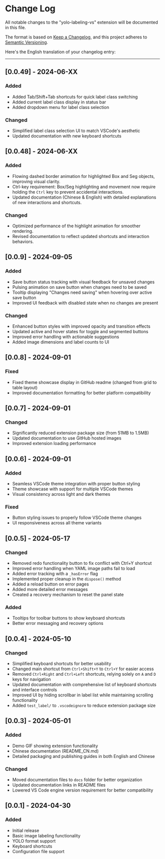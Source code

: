 # Change Log

All notable changes to the "yolo-labeling-vs" extension will be documented in this file.

The format is based on [Keep a Changelog](http://keepachangelog.com/),
and this project adheres to [Semantic Versioning](http://semver.org/).

Here's the English translation of your changelog entry:  

---

## [0.0.49] - 2024-06-XX

### Added
- Added Tab/Shift+Tab shortcuts for quick label class switching
- Added current label class display in status bar
- Added dropdown menu for label class selection

### Changed
- Simplified label class selection UI to match VSCode's aesthetic
- Updated documentation with new keyboard shortcuts

## [0.0.48] - 2024-06-XX  

### **Added**  
- Flowing dashed border animation for highlighted Box and Seg objects, improving visual clarity.  
- Ctrl-key requirement: Box/Seg highlighting and movement now require holding the `Ctrl` key to prevent accidental interactions.  
- Updated documentation (Chinese & English) with detailed explanations of new interactions and shortcuts.  

### Changed
- Optimized performance of the highlight animation for smoother rendering.  
- Revised documentation to reflect updated shortcuts and interaction behaviors.  



## [0.0.9] - 2024-09-05

### Added
- Save button status tracking with visual feedback for unsaved changes
- Pulsing animation on save button when changes need to be saved
- Tooltip displaying "Changes need saving" when hovering over active save button
- Improved UI feedback with disabled state when no changes are present

### Changed
- Enhanced button styles with improved opacity and transition effects
- Updated active and hover states for toggle and segmented buttons 
- Improved error handling with actionable suggestions
- Added image dimensions and label counts to UI

## [0.0.8] - 2024-09-01

### Fixed
- Fixed theme showcase display in GitHub readme (changed from grid to table layout)
- Improved documentation formatting for better platform compatibility

## [0.0.7] - 2024-09-01

### Changed
- Significantly reduced extension package size (from 51MB to 1.5MB)
- Updated documentation to use GitHub hosted images
- Improved extension loading performance

## [0.0.6] - 2024-09-01

### Added
- Seamless VSCode theme integration with proper button styling
- Theme showcase with support for multiple VSCode themes
- Visual consistency across light and dark themes

### Fixed
- Button styling issues to properly follow VSCode theme changes
- UI responsiveness across all theme variants

## [0.0.5] - 2024-05-17

### Changed
- Removed redo functionality button to fix conflict with Ctrl+Y shortcut
- Improved error handling when YAML image paths fail to load
- Added error tracking with a `_hasError` flag
- Implemented proper cleanup in the `dispose()` method
- Added a reload button on error pages
- Added more detailed error messages
- Created a recovery mechanism to reset the panel state

### Added
- Tooltips for toolbar buttons to show keyboard shortcuts
- Better error messaging and recovery options

## [0.0.4] - 2024-05-10

### Changed
- Simplified keyboard shortcuts for better usability
- Changed main shortcut from `Ctrl+Shift+Y` to `Ctrl+Y` for easier access
- Removed `Ctrl+Right` and `Ctrl+Left` shortcuts, relying solely on `A` and `D` keys for navigation
- Updated documentation with comprehensive list of keyboard shortcuts and interface controls
- Improved UI by hiding scrollbar in label list while maintaining scrolling functionality
- Added `test_label/` to `.vscodeignore` to reduce extension package size

## [0.0.3] - 2024-05-01

### Added
- Demo GIF showing extension functionality
- Chinese documentation (README_CN.md)
- Detailed packaging and publishing guides in both English and Chinese

### Changed
- Moved documentation files to `docs` folder for better organization
- Updated documentation links in README files
- Lowered VS Code engine version requirement for better compatibility

## [0.0.1] - 2024-04-30

### Added
- Initial release
- Basic image labeling functionality
- YOLO format support
- Keyboard shortcuts
- Configuration file support